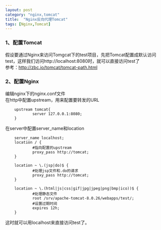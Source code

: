 ```yaml
---
layout: post
category: "nginx,tomcat"
title:  "Nginx反向代理Tomcat"
tags: [Nginx,Tomcat]
---
```


### 1、配置Tomcat
假设要通过Nginx来访问Tomgcat下的test项目，先把Tomcat配置成默认访问test，这样我们访问http://localhost:8080时，就可以直接访问test了  
参考：<http://zbc.io/tomcat/tomcat-path.html>
### 2、配置Nginx
编辑nginx下的nginx.conf文件  
在http中配置upstream，用来配置要转发的URL  

        upstream tomcat{
                server 127.0.0.1:8080;
        }

在server中配置server_name和location  

        server_name localhost;
        location / {
                #指向配置的upstream
                proxy_pass http://tomcat;
        }

        location ~ \.(jsp|do)$ {
                #处理jsp文件和.do的请求
                proxy_pass http://tomcat;
        }

        location ~ \.(html|js|css|gif|jpg|jpeg|png|bmp|ico))$ {
                #处理静态文件
                root /srv/apache-tomcat-8.0.26/webapps/test/;
                #设置过期时间
                expires 12h;
        }

这时就可以用localhost来直接访问test了。
